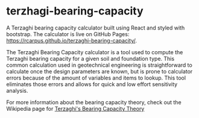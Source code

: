 # terzhagi-bearing-capacity
A Terzaghi bearing capacity calculator built using React and styled with bootstrap. The calculator is live on GitHub Pages: https://rcarpus.github.io/terzaghi-bearing-capacity/.

The Terzaghi Bearing Capacity calculator is a tool used to compute the Terzaghi bearing capacity for a given soil and foundation type. This common calculation used in geotechnical engineering is straightforward to calculate once the design parameters are known, but is prone to calculator errors because of the amount of variables and items to lookup. This tool eliminates those errors and allows for quick and low effort sensitivity analysis.

For more information about the bearing capacity theory, check out the Wikipedia page for [Terzaghi's Bearing Capacity Theory](https://en.wikipedia.org/wiki/Bearing_capacity#Terzaghi's_Bearing_Capacity_Theory)

